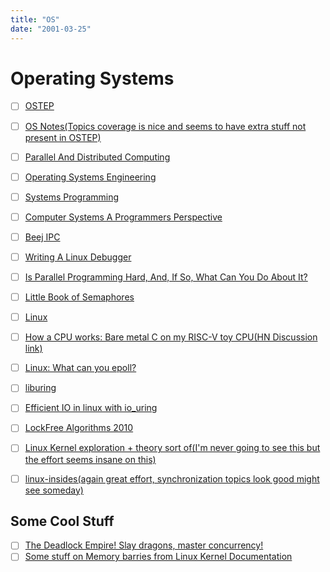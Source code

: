 ```yaml
---
title: "OS"
date: "2001-03-25"
---
```


# Operating Systems

- [ ] [OSTEP](https://pages.cs.wisc.edu/~remzi/OSTEP/)
- [ ] [OS Notes(Topics coverage is nice and seems to have extra stuff not present in OSTEP)](https://pages.cs.wisc.edu/~remzi/OSTEP/)
- [ ] [Parallel And Distributed Computing](http://turing.une.edu.au/~cosc330/lectures)
- [ ] [Operating Systems Engineering](https://ocw.mit.edu/courses/6-828-operating-system-engineering-fall-2012/pages/lecture-notes-and-readings/)
- [ ] [Systems Programming](http://cs241.cs.illinois.edu/coursebook/index.html)
- [ ] [Computer Systems A Programmers Perspective](http://csapp.cs.cmu.edu/3e/students.html)
- [ ] [Beej IPC](https://beej.us/guide/bgipc/)
- [ ] [Writing A Linux Debugger](https://blog.tartanllama.xyz/writing-a-linux-debugger-setup/)
- [ ] [Is Parallel Programming Hard, And, If So, What Can You Do About It?](https://mirrors.edge.kernel.org/pub/linux/kernel/people/paulmck/perfbook/perfbook.html)
- [ ] [Little Book of Semaphores](https://open.umn.edu/opentextbooks/textbooks/83)
- [ ] [Linux](https://linuxjourney.com/)
- [ ] [How a CPU works: Bare metal C on my RISC-V toy CPU(HN Discussion link)](https://news.ycombinator.com/item?id=34533752)
- [ ] [Linux: What can you epoll? ](https://news.ycombinator.com/item?id=33299650)
- [ ] [liburing](https://github.com/axboe/liburing)
- [ ] [Efficient IO in linux with io_uring](https://news.ycombinator.com/item?id=33221063)
- [ ] [LockFree Algorithms 2010](https://news.ycombinator.com/item?id=32918043)
- [ ] [Linux Kernel exploration + theory sort of(I'm never going to see this but the effort seems insane on this)](https://linux-kernel-labs.github.io/refs/heads/master/)
- [ ] [linux-insides(again great effort, synchronization topics look good might see someday)](https://0xax.gitbooks.io/linux-insides/content/Theory/linux-theory-1.html)


## Some Cool Stuff

- [ ] [The Deadlock Empire! Slay dragons, master concurrency!](https://deadlockempire.github.io/?s=08)
- [ ] [Some stuff on Memory barries from Linux Kernel Documentation](https://git.kernel.org/pub/scm/linux/kernel/git/torvalds/linux.git/tree/Documentation/memory-barriers.txt?id=HEAD&s=08)
